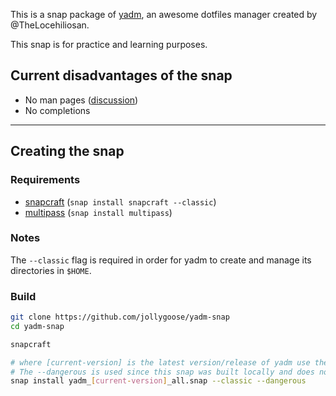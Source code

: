 This is a snap package of [yadm](https://github.com/TheLocehiliosan/yadm), an awesome dotfiles manager created by @TheLocehiliosan. 

This snap is for practice and learning purposes.

## Current disadvantages of the snap

* No man pages ([discussion](https://forum.snapcraft.io/t/support-for-man-pages/2299/22))
* No completions

---

## Creating the snap

### Requirements

* [snapcraft](https://snapcraft.io/snapcraft) (```snap install snapcraft --classic```)
* [multipass](https://snapcraft.io/multipass) (```snap install multipass```)

### Notes

The ```--classic``` flag is required in order for yadm to create and manage its directories in ```$HOME```.


### Build

```sh
git clone https://github.com/jollygoose/yadm-snap
cd yadm-snap

snapcraft

# where [current-version] is the latest version/release of yadm use the in snapcraft.yaml file.
# The --dangerous is used since this snap was built locally and does not originate from the snap store
snap install yadm_[current-version]_all.snap --classic --dangerous
```
